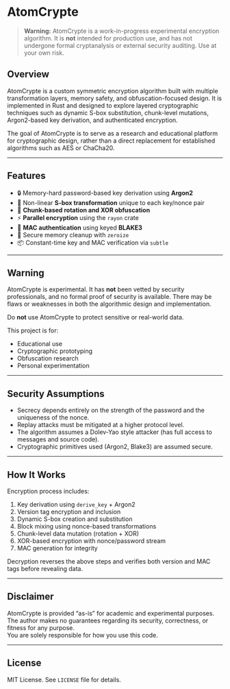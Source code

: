# AtomCrypte

> **Warning:** AtomCrypte is a work-in-progress experimental encryption algorithm. It is **not** intended for production use, and has not undergone formal cryptanalysis or external security auditing. Use at your own risk.

## Overview

AtomCrypte is a custom symmetric encryption algorithm built with multiple transformation layers, memory safety, and obfuscation-focused design. It is implemented in Rust and designed to explore layered cryptographic techniques such as dynamic S-box substitution, chunk-level mutations, Argon2-based key derivation, and authenticated encryption.

The goal of AtomCrypte is to serve as a research and educational platform for cryptographic design, rather than a direct replacement for established algorithms such as AES or ChaCha20.

---

## Features

- 🔒 Memory-hard password-based key derivation using **Argon2**
- 🔀 Non-linear **S-box transformation** unique to each key/nonce pair
- 🧩 **Chunk-based rotation and XOR obfuscation**
- ⚡ **Parallel encryption** using the `rayon` crate
- 🔐 **MAC authentication** using keyed **BLAKE3**
- 🧼 Secure memory cleanup with `zeroize`
- 📦 Constant-time key and MAC verification via `subtle`

---

## Warning

AtomCrypte is experimental. It has **not** been vetted by security professionals, and no formal proof of security is available. There may be flaws or weaknesses in both the algorithmic design and implementation.

Do **not** use AtomCrypte to protect sensitive or real-world data.

This project is for:
- Educational use
- Cryptographic prototyping
- Obfuscation research
- Personal experimentation

---

## Security Assumptions

- Secrecy depends entirely on the strength of the password and the uniqueness of the nonce.
- Replay attacks must be mitigated at a higher protocol level.
- The algorithm assumes a Dolev-Yao style attacker (has full access to messages and source code).
- Cryptographic primitives used (Argon2, Blake3) are assumed secure.

---

## How It Works

Encryption process includes:
1. Key derivation using `derive_key` + Argon2
2. Version tag encryption and inclusion
3. Dynamic S-box creation and substitution
4. Block mixing using nonce-based transformations
5. Chunk-level data mutation (rotation + XOR)
6. XOR-based encryption with nonce/password stream
7. MAC generation for integrity

Decryption reverses the above steps and verifies both version and MAC tags before revealing data.

---

## Disclaimer

AtomCrypte is provided “as-is” for academic and experimental purposes.  
The author makes no guarantees regarding its security, correctness, or fitness for any purpose.  
You are solely responsible for how you use this code.

---

## License

MIT License. See `LICENSE` file for details.